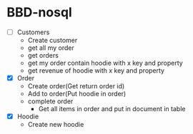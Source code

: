 # BBD-nosql

- [ ] Customers
  - Create customer
  - get all my order
  - get orders 
  - get my order contain hoodie with x key and property
  - get revenue of hoodie with x key and property
- [x] Order
  - Create order(Get return order id)
  - Add to order(Put hoodie in order)
  - complete order
    - Get all items in order and put in document in table
- [x] Hoodie
  - Create new hoodie